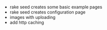 * rake seed creates some basic example pages
* rake seed creates configuration page
* images with uploading
* add http caching
